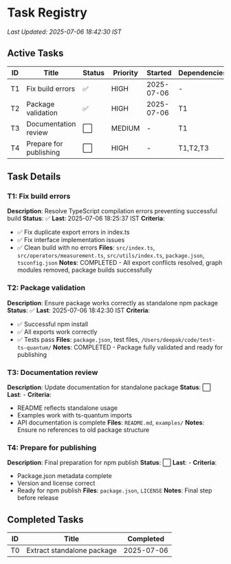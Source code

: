 # Task Registry
*Last Updated: 2025-07-06 18:42:30 IST*

## Active Tasks
| ID | Title | Status | Priority | Started | Dependencies |
|----|-------|--------|----------|---------|--------------|
| T1 | Fix build errors | ✅ | HIGH | 2025-07-06 | - |
| T2 | Package validation | ✅ | HIGH | 2025-07-06 | T1 |
| T3 | Documentation review | ⬜ | MEDIUM | - | T1 |
| T4 | Prepare for publishing | ⬜ | HIGH | - | T1,T2,T3 |

## Task Details

### T1: Fix build errors
**Description**: Resolve TypeScript compilation errors preventing successful build
**Status**: ✅ **Last**: 2025-07-06 18:25:37 IST
**Criteria**: 
- ✅ Fix duplicate export errors in index.ts
- ✅ Fix interface implementation issues
- ✅ Clean build with no errors
**Files**: `src/index.ts`, `src/operators/measurement.ts`, `src/utils/index.ts`, `package.json`, `tsconfig.json`
**Notes**: COMPLETED - All export conflicts resolved, graph modules removed, package builds successfully

### T2: Package validation
**Description**: Ensure package works correctly as standalone npm package
**Status**: ✅ **Last**: 2025-07-06 18:42:30 IST
**Criteria**:
- ✅ Successful npm install
- ✅ All exports work correctly
- ✅ Tests pass
**Files**: `package.json`, test files, `/Users/deepak/code/test-ts-quantum/`
**Notes**: COMPLETED - Package fully validated and ready for publishing

### T3: Documentation review
**Description**: Update documentation for standalone package
**Status**: ⬜ **Last**: -
**Criteria**:
- README reflects standalone usage
- Examples work with ts-quantum imports
- API documentation is complete
**Files**: `README.md`, `examples/`
**Notes**: Ensure no references to old package structure

### T4: Prepare for publishing
**Description**: Final preparation for npm publish
**Status**: ⬜ **Last**: -
**Criteria**:
- Package.json metadata complete
- Version and license correct
- Ready for npm publish
**Files**: `package.json`, `LICENSE`
**Notes**: Final step before release

## Completed Tasks
| ID | Title | Completed |
|----|-------|-----------|
| T0 | Extract standalone package | 2025-07-06 |
